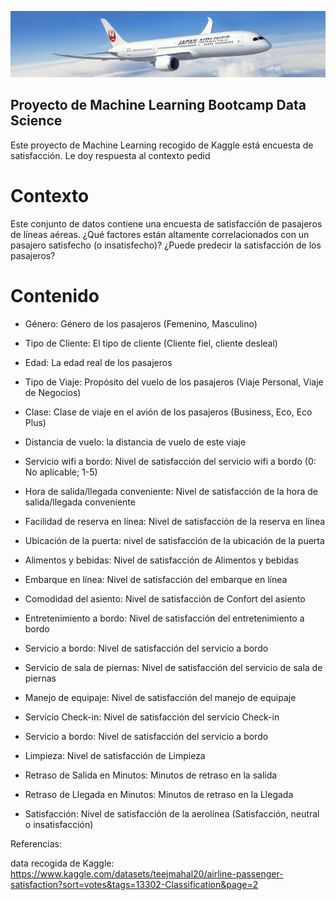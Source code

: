 ![Avion](../src/assets/dataset-cover.png)

## Proyecto de Machine Learning Bootcamp Data Science
Este proyecto de Machine Learning recogido de Kaggle está encuesta de satisfacción. Le doy respuesta al contexto pedid 

# Contexto
Este conjunto de datos contiene una encuesta de satisfacción de pasajeros de líneas aéreas. ¿Qué factores están altamente correlacionados con un pasajero satisfecho (o insatisfecho)? ¿Puede predecir la satisfacción de los pasajeros?

# Contenido
* Género: Género de los pasajeros (Femenino, Masculino)

* Tipo de Cliente: El tipo de cliente (Cliente fiel, cliente desleal)

* Edad: La edad real de los pasajeros

* Tipo de Viaje: Propósito del vuelo de los pasajeros (Viaje Personal, Viaje de Negocios)

* Clase: Clase de viaje en el avión de los pasajeros (Business, Eco, Eco Plus)

* Distancia de vuelo: la distancia de vuelo de este viaje

* Servicio wifi a bordo: Nivel de satisfacción del servicio wifi a bordo (0: No aplicable; 1-5)

* Hora de salida/llegada conveniente: Nivel de satisfacción de la hora de salida/llegada conveniente

* Facilidad de reserva en línea: Nivel de satisfacción de la reserva en línea

* Ubicación de la puerta: nivel de satisfacción de la ubicación de la puerta

* Alimentos y bebidas: Nivel de satisfacción de Alimentos y bebidas

* Embarque en línea: Nivel de satisfacción del embarque en línea

* Comodidad del asiento: Nivel de satisfacción de Confort del asiento

* Entretenimiento a bordo: Nivel de satisfacción del entretenimiento a bordo

* Servicio a bordo: Nivel de satisfacción del servicio a bordo

* Servicio de sala de piernas: Nivel de satisfacción del servicio de sala de piernas

* Manejo de equipaje: Nivel de satisfacción del manejo de equipaje

* Servicio Check-in: Nivel de satisfacción del servicio Check-in

* Servicio a bordo: Nivel de satisfacción del servicio a bordo

* Limpieza: Nivel de satisfacción de Limpieza

* Retraso de Salida en Minutos: Minutos de retraso en la salida

* Retraso de Llegada en Minutos: Minutos de retraso en la Llegada

* Satisfacción: Nivel de satisfacción de la aerolínea (Satisfacción, neutral o insatisfacción)

Referencias:


data recogida de Kaggle: https://www.kaggle.com/datasets/teejmahal20/airline-passenger-satisfaction?sort=votes&tags=13302-Classification&page=2